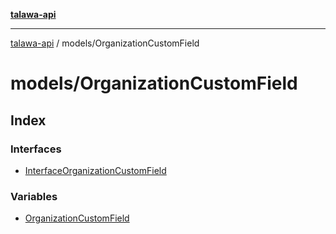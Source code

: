 [**talawa-api**](../../README.md)

***

[talawa-api](../../modules.md) / models/OrganizationCustomField

# models/OrganizationCustomField

## Index

### Interfaces

- [InterfaceOrganizationCustomField](interfaces/InterfaceOrganizationCustomField.md)

### Variables

- [OrganizationCustomField](variables/OrganizationCustomField.md)
